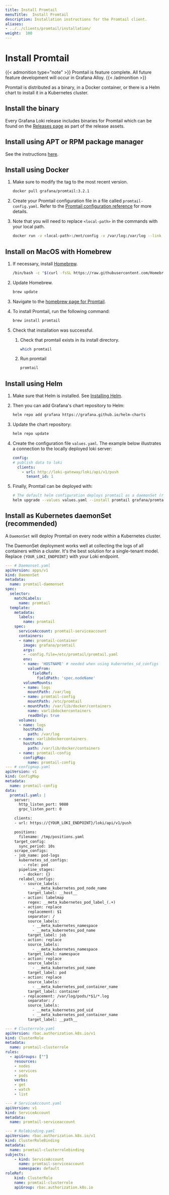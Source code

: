 ```yaml
---
title: Install Promtail
menuTitle:  Install Promtail
description: Installation instructions for the Promtail client.
aliases: 
- ../../clients/promtail/installation/
weight:  100
---
```


# Install Promtail

{{< admonition type="note" >}}
Promtail is feature complete.  All future feature development will occur in Grafana Alloy.
{{< /admonition >}}

Promtail is distributed as a binary, in a Docker container,
or there is a Helm chart to install it in a Kubernetes cluster.

## Install the binary

Every Grafana Loki release includes binaries for Promtail which can be found on the
[Releases page](https://github.com/grafana/loki/releases) as part of the release assets.

## Install using APT or RPM package manager

See the instructions [here](https://grafana.com/docs/loki/<LOKI_VERSION>/setup/install/local/#install-using-apt-or-rpm-package-manager).

## Install using Docker

1. Make sure to modify the tag to the most recent version.

    ```bash
    docker pull grafana/promtail:3.2.1
    ```

1. Create your Promtail configuration file in a file called `promtail-config.yaml`. Refer to the [Promtail configuration reference](https://grafana.com/docs/loki/<LOKI_VERSION>/send-data/promtail/configuration/) for more details.

1. Note that you will need to replace `<local-path>` in the commands with your local path.

    ```bash
    docker run -v <local-path>:/mnt/config -v /var/log:/var/log --link loki grafana/promtail:3.2.1 --config.file=/mnt/config/promtail-config.yaml
    ```

## Install on MacOS with Homebrew

1. If necessary, install [Homebrew](https://brew.sh/).

    ```bash
    /bin/bash -c "$(curl -fsSL https://raw.githubusercontent.com/Homebrew/install/HEAD/install.sh)"
    ```

1. Update Homebrew.

    ```bash
    brew update
    ```

1. Navigate to the [homebrew page for Promtail](https://formulae.brew.sh/formula/promtail).
1. To install Promtail, run the following command:

    ```bash
    brew install promtail
    ```

1. Check that installation was successful.
   1. Check that promtail exists in its install directory.

      ```bash
      which promtail
      ```

   1. Run promtail

      ```bash
      promtail
      ```

## Install using Helm

1. Make sure that Helm is installed. See [Installing Helm](https://helm.sh/docs/intro/install/).

1. Then you can add Grafana's chart repository to Helm:

    ```bash
    helm repo add grafana https://grafana.github.io/helm-charts
    ```

1. Update the chart repository:

    ```bash
    helm repo update
    ```

1. Create the configuration file `values.yaml`. The example below illustrates a connection to the locally deployed loki server:

    ```yaml
    config:
    # publish data to loki
      clients:
        - url: http://loki-gateway/loki/api/v1/push
          tenant_id: 1
    ```

1. Finally, Promtail can be deployed with:

    ```bash
    # The default helm configuration deploys promtail as a daemonSet (recommended)
    helm upgrade --values values.yaml --install promtail grafana/promtail
    ```

## Install as Kubernetes daemonSet (recommended)

A `DaemonSet` will deploy Promtail on every node within a Kubernetes cluster.

The DaemonSet deployment works well at collecting the logs of all containers within a
cluster. It's the best solution for a single-tenant model. Replace `{YOUR_LOKI_ENDPOINT}` with your Loki endpoint.

```yaml
--- # Daemonset.yaml
apiVersion: apps/v1
kind: DaemonSet
metadata:
  name: promtail-daemonset
spec:
  selector:
    matchLabels:
      name: promtail
  template:
    metadata:
      labels:
        name: promtail
    spec:
      serviceAccount: promtail-serviceaccount
      containers:
      - name: promtail-container
        image: grafana/promtail
        args:
        - -config.file=/etc/promtail/promtail.yaml
        env: 
        - name: 'HOSTNAME' # needed when using kubernetes_sd_configs
          valueFrom:
            fieldRef:
              fieldPath: 'spec.nodeName'
        volumeMounts:
        - name: logs
          mountPath: /var/log
        - name: promtail-config
          mountPath: /etc/promtail
        - mountPath: /var/lib/docker/containers
          name: varlibdockercontainers
          readOnly: true
      volumes:
      - name: logs
        hostPath:
          path: /var/log
      - name: varlibdockercontainers
        hostPath:
          path: /var/lib/docker/containers
      - name: promtail-config
        configMap:
          name: promtail-config
--- # configmap.yaml
apiVersion: v1
kind: ConfigMap
metadata:
  name: promtail-config
data:
  promtail.yaml: |
    server:
      http_listen_port: 9080
      grpc_listen_port: 0

    clients:
    - url: https://{YOUR_LOKI_ENDPOINT}/loki/api/v1/push

    positions:
      filename: /tmp/positions.yaml
    target_config:
      sync_period: 10s
    scrape_configs:
    - job_name: pod-logs
      kubernetes_sd_configs:
        - role: pod
      pipeline_stages:
        - docker: {}
      relabel_configs:
        - source_labels:
            - __meta_kubernetes_pod_node_name
          target_label: __host__
        - action: labelmap
          regex: __meta_kubernetes_pod_label_(.+)
        - action: replace
          replacement: $1
          separator: /
          source_labels:
            - __meta_kubernetes_namespace
            - __meta_kubernetes_pod_name
          target_label: job
        - action: replace
          source_labels:
            - __meta_kubernetes_namespace
          target_label: namespace
        - action: replace
          source_labels:
            - __meta_kubernetes_pod_name
          target_label: pod
        - action: replace
          source_labels:
            - __meta_kubernetes_pod_container_name
          target_label: container
        - replacement: /var/log/pods/*$1/*.log
          separator: /
          source_labels:
            - __meta_kubernetes_pod_uid
            - __meta_kubernetes_pod_container_name
          target_label: __path__

--- # Clusterrole.yaml
apiVersion: rbac.authorization.k8s.io/v1
kind: ClusterRole
metadata:
  name: promtail-clusterrole
rules:
  - apiGroups: [""]
    resources:
    - nodes
    - services
    - pods
    verbs:
    - get
    - watch
    - list

--- # ServiceAccount.yaml
apiVersion: v1
kind: ServiceAccount
metadata:
  name: promtail-serviceaccount

--- # Rolebinding.yaml
apiVersion: rbac.authorization.k8s.io/v1
kind: ClusterRoleBinding
metadata:
  name: promtail-clusterrolebinding
subjects:
    - kind: ServiceAccount
      name: promtail-serviceaccount
      namespace: default
roleRef:
    kind: ClusterRole
    name: promtail-clusterrole
    apiGroup: rbac.authorization.k8s.io
```

